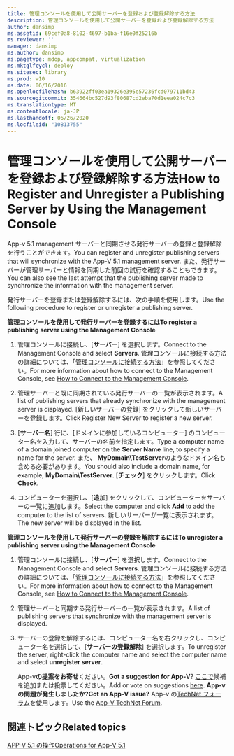 ```yaml
---
title: 管理コンソールを使用して公開サーバーを登録および登録解除する方法
description: 管理コンソールを使用して公開サーバーを登録および登録解除する方法
author: dansimp
ms.assetid: 69cef0a8-8102-4697-b1ba-f16e0f25216b
ms.reviewer: ''
manager: dansimp
ms.author: dansimp
ms.pagetype: mdop, appcompat, virtualization
ms.mktglfcycl: deploy
ms.sitesec: library
ms.prod: w10
ms.date: 06/16/2016
ms.openlocfilehash: b63922ff03ea19326e395e57236fcd079711bd43
ms.sourcegitcommit: 354664bc527d93f80687cd2eba70d1eea024c7c3
ms.translationtype: MT
ms.contentlocale: ja-JP
ms.lasthandoff: 06/26/2020
ms.locfileid: "10813755"
---
```

# <span data-ttu-id="29dbf-103">管理コンソールを使用して公開サーバーを登録および登録解除する方法</span><span class="sxs-lookup"><span data-stu-id="29dbf-103">How to Register and Unregister a Publishing Server by Using the Management Console</span></span>


<span data-ttu-id="29dbf-104">App-v 5.1 management サーバーと同期させる発行サーバーの登録と登録解除を行うことができます。</span><span class="sxs-lookup"><span data-stu-id="29dbf-104">You can register and unregister publishing servers that will synchronize with the App-V 5.1 management server.</span></span> <span data-ttu-id="29dbf-105">また、発行サーバーが管理サーバーと情報を同期した前回の試行を確認することもできます。</span><span class="sxs-lookup"><span data-stu-id="29dbf-105">You can also see the last attempt that the publishing server made to synchronize the information with the management server.</span></span>

<span data-ttu-id="29dbf-106">発行サーバーを登録または登録解除するには、次の手順を使用します。</span><span class="sxs-lookup"><span data-stu-id="29dbf-106">Use the following procedure to register or unregister a publishing server.</span></span>

**<span data-ttu-id="29dbf-107">管理コンソールを使用して発行サーバーを登録するには</span><span class="sxs-lookup"><span data-stu-id="29dbf-107">To register a publishing server using the Management Console</span></span>**

1.  <span data-ttu-id="29dbf-108">管理コンソールに接続し、[**サーバー**] を選択します。</span><span class="sxs-lookup"><span data-stu-id="29dbf-108">Connect to the Management Console and select **Servers**.</span></span> <span data-ttu-id="29dbf-109">管理コンソールに接続する方法の詳細については、「[管理コンソールに接続する方法](how-to-connect-to-the-management-console-51.md)」を参照してください。</span><span class="sxs-lookup"><span data-stu-id="29dbf-109">For more information about how to connect to the Management Console, see [How to Connect to the Management Console](how-to-connect-to-the-management-console-51.md).</span></span>

2.  <span data-ttu-id="29dbf-110">管理サーバーと既に同期されている発行サーバーの一覧が表示されます。</span><span class="sxs-lookup"><span data-stu-id="29dbf-110">A list of publishing servers that already synchronize with the management server is displayed.</span></span> <span data-ttu-id="29dbf-111">[新しいサーバーの登録] をクリックして新しいサーバーを登録します。</span><span class="sxs-lookup"><span data-stu-id="29dbf-111">Click Register New Server to register a new server.</span></span>

3.  <span data-ttu-id="29dbf-112">[**サーバー名**] 行に、[ドメインに参加しているコンピューター] のコンピューター名を入力して、サーバーの名前を指定します。</span><span class="sxs-lookup"><span data-stu-id="29dbf-112">Type a computer name of a domain joined computer on the **Server Name** line, to specify a name for the server.</span></span> <span data-ttu-id="29dbf-113">また、 **MyDomain\\TestServer**のようなドメイン名も含める必要があります。</span><span class="sxs-lookup"><span data-stu-id="29dbf-113">You should also include a domain name, for example, **MyDomain\\TestServer**.</span></span> <span data-ttu-id="29dbf-114">[**チェック**] をクリックします。</span><span class="sxs-lookup"><span data-stu-id="29dbf-114">Click **Check**.</span></span>

4.  <span data-ttu-id="29dbf-115">コンピューターを選択し、[**追加**] をクリックして、コンピューターをサーバーの一覧に追加します。</span><span class="sxs-lookup"><span data-stu-id="29dbf-115">Select the computer and click **Add** to add the computer to the list of servers.</span></span> <span data-ttu-id="29dbf-116">新しいサーバーが一覧に表示されます。</span><span class="sxs-lookup"><span data-stu-id="29dbf-116">The new server will be displayed in the list.</span></span>

**<span data-ttu-id="29dbf-117">管理コンソールを使用して発行サーバーの登録を解除するには</span><span class="sxs-lookup"><span data-stu-id="29dbf-117">To unregister a publishing server using the Management Console</span></span>**

1.  <span data-ttu-id="29dbf-118">管理コンソールに接続し、[**サーバー**] を選択します。</span><span class="sxs-lookup"><span data-stu-id="29dbf-118">Connect to the Management Console and select **Servers**.</span></span> <span data-ttu-id="29dbf-119">管理コンソールに接続する方法の詳細については、「[管理コンソールに接続する方法](how-to-connect-to-the-management-console-51.md)」を参照してください。</span><span class="sxs-lookup"><span data-stu-id="29dbf-119">For more information about how to connect to the Management Console, see [How to Connect to the Management Console](how-to-connect-to-the-management-console-51.md).</span></span>

2.  <span data-ttu-id="29dbf-120">管理サーバーと同期する発行サーバーの一覧が表示されます。</span><span class="sxs-lookup"><span data-stu-id="29dbf-120">A list of publishing servers that synchronize with the management server is displayed.</span></span>

3.  <span data-ttu-id="29dbf-121">サーバーの登録を解除するには、コンピューター名を右クリックし、コンピューター名を選択して、[**サーバーの登録解除**] を選択します。</span><span class="sxs-lookup"><span data-stu-id="29dbf-121">To unregister the server, right-click the computer name and select the computer name and select **unregister server**.</span></span>

    <span data-ttu-id="29dbf-122">App-v**の提案をお寄せ**ください。</span><span class="sxs-lookup"><span data-stu-id="29dbf-122">**Got a suggestion for App-V**?</span></span> <span data-ttu-id="29dbf-123">[ここで](http://appv.uservoice.com/forums/280448-microsoft-application-virtualization)候補を追加または投票してください。</span><span class="sxs-lookup"><span data-stu-id="29dbf-123">Add or vote on suggestions [here](http://appv.uservoice.com/forums/280448-microsoft-application-virtualization).</span></span> **<span data-ttu-id="29dbf-124">App-v の問題が発生しましたか?</span><span class="sxs-lookup"><span data-stu-id="29dbf-124">Got an App-V issue?</span></span>** <span data-ttu-id="29dbf-125">App-v の[TechNet フォーラム](https://social.technet.microsoft.com/Forums/home?forum=mdopappv)を使用します。</span><span class="sxs-lookup"><span data-stu-id="29dbf-125">Use the [App-V TechNet Forum](https://social.technet.microsoft.com/Forums/home?forum=mdopappv).</span></span>

## <span data-ttu-id="29dbf-126">関連トピック</span><span class="sxs-lookup"><span data-stu-id="29dbf-126">Related topics</span></span>


[<span data-ttu-id="29dbf-127">APP-V 5.1 の操作</span><span class="sxs-lookup"><span data-stu-id="29dbf-127">Operations for App-V 5.1</span></span>](operations-for-app-v-51.md)

 

 






